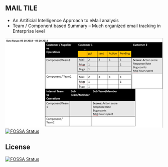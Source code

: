 ## MAIL TILE

* An Artificial Intelligence Approach to eMail analysis 
* Team / Component based Summary – Much organized email tracking in Enterprise level 


![Design](https://github.com/sivaswami/MailTile/blob/master/architecture.png)
[![FOSSA Status](https://app.fossa.io/api/projects/git%2Bgithub.com%2Fsivaswami%2FMailTile.svg?type=shield)](https://app.fossa.io/projects/git%2Bgithub.com%2Fsivaswami%2FMailTile?ref=badge_shield)



## License
[![FOSSA Status](https://app.fossa.io/api/projects/git%2Bgithub.com%2Fsivaswami%2FMailTile.svg?type=large)](https://app.fossa.io/projects/git%2Bgithub.com%2Fsivaswami%2FMailTile?ref=badge_large)